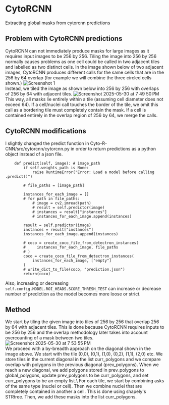 # CytoRCNN
Extracting global masks from cytorcnn predictions
## Problem with CytoRCNN predictions
CytoRCNN can not immediately produce masks for large images as it requires input images to be 256 by 256. 
Tiling the image into 256 by 256 normally causes problems as one cell could be called in two adjacent tiles and labelled as two distinct cells. In the image shown below of two adjacent images, CytoRCNN produces different calls for the same cells that are in the 256 by 64 overlap (for example we will combine the three circled cells shown.) 
![Screenshot 1](https://github.com/user-attachments/assets/a584c7e1-f34a-4a02-9ff5-ba65e93fada5)\
Instead, we tiled the image as shown below into 256 by 256 with overlaps of 256 by 64 with adjacent tiles.
![Screenshot 2025-05-30 at 7 49 50 PM](https://github.com/user-attachments/assets/94286f13-6008-483e-9829-f089a23a84c7)\
This way, all masks lie entirely within a tile (assuming cell diameter does not exceed 64). If a cell/nuclei call touches the border of the tile, we omit this call as a bordering tile must completely contain the mask. If a cell is contained entirely in the overlap region of 256 by 64, we merge the calls.
## CytoRCNN modifications
I slightly changed the predict function in Cyto-R-CNN/src/cytorcnn/cytorcnn.py in order to return predictions as a python object instead of a json file. 
```
    def predict(self, image): # image_path
        if self.weights_path is None:
            raise RuntimeError("Error: Load a model before calling .predict()")

        # file_paths = [image_path]

        instances_for_each_image = []
        # for path in file_paths:
            # image = cv2.imread(path)
            # result = self.predictor(image)
            # instances = result["instances"]
            # instances_for_each_image.append(instances)
        
        result = self.predictor(image)
        instances = result["instances"]
        instances_for_each_image.append(instances)

        # coco = create_coco_file_from_detectron_instances(
        #     instances_for_each_image, file_paths
        # )
        coco = create_coco_file_from_detectron_instances(
            instances_for_each_image, ["empty"]
        )
        # write_dict_to_file(coco, "prediction.json")
        return(coco)
```
Also, increasing or decreasing `self.config.MODEL.ROI_HEADS.SCORE_THRESH_TEST` can increase or decrease number of prediction as the model becomes more loose or strict.
## Method
We start by tiling the given image into tiles of 256 by 256 that overlap 256 by 64 with adjacent tiles. This is done because CytoRCNN requires inputs to be 256 by 256 and the overlap methodology later takes into account overcounting of a mask between two tiles.
![Screenshot 2025-05-30 at 7 53 55 PM](https://github.com/user-attachments/assets/98998b9b-3f1c-40ef-8271-e0d2ee51a2ec)\
We proceed with a by-breadth approach on the diagonal shown in the image above. We start with the tile (0,0), (0,1), (1,0), (0,2), (1,1), (2,0) etc. We store tiles in the current diagonal in the list curr_polygons and we compare overlap with polygons in the previous diagonal (prev_polygons). When we reach a new diagonal, we add polygons stored in prev_polygons to global_polygons, update prev_polygons to be curr_polygons, and set curr_polygons to be an empty list.\\
For each tile, we start by combining asks of the same type (nuclei or cell). Then we combine nuclei that are completely contained in another a cell. This is done using shapely's STRtree. Then, we add these masks into the list curr_polygons.
